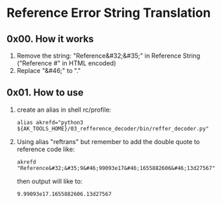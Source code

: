 # Reference Error String Translation

## 0x00. How it works

1. Remove the string: "Reference\&\#32;\&\#35;" in Reference String ("Reference #" in HTML encoded)
2. Replace "\&\#46;" to "."

## 0x01. How to use

1. create an alias in shell rc/profile:

    ``` shell
    alias akrefd="python3 ${AK_TOOLS_HOME}/03_refference_decoder/bin/reffer_decoder.py"
    ```

2. Using alias "reftrans" but remember to add the double quote to reference code like:

    ``` shell
    akrefd "Reference&#32;&#35;9&#46;99093e17&#46;1655882606&#46;13d27567"
    ```

    then output will like to:

    ``` shell
    9.99093e17.1655882606.13d27567
    ```
